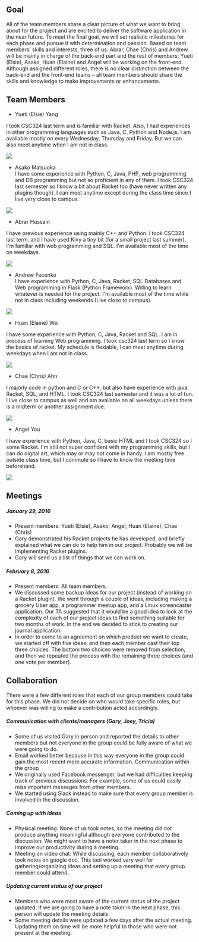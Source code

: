 ## Goal

All of the team members share a clear picture of what we want to bring about for the project and are excited to deliver the software application in the near future. To meet the final goal, we will set realistic milestones for each phase and pursue it with determination and passion. Based on team members’ skills and interests, three of us: Abrar, Chae (Chris) and Andrew will be mainly in charge of the back-end part and the rest of members: Yueti (Elsie), Asako, Huan (Elaine) and Angel will be working on the front-end. Although assigned different roles, there is no clear distinction between the back-end and the front-end teams – all team members should share the skills and knowledge to make improvements or enhancements.

## Team Members

* Yueti (Elsie) Yang <br/>

I took CSC324 last term and is familiar with Racket. Also, I had experiences in other programming languages such as Java, C, Python and Node.js. I am available mostly on every Wednesday, Thursday and Friday. But we can also meet anytime when I am not in class. 

![](https://github.com/csc301-winter-2016/project-team12/blob/master/doc/phase1/images/elsie_schedule.png)


* Asako Matsuoka <br/>
I have some experience with Python, C, Java, PHP, web programming and DB programming but not so proficient in any of them. I took CSC324 last semester so I know a bit about Racket too (have never written any plugins though). I can meet anytime except during the class time since I live very close to campus. 

![](https://github.com/csc301-winter-2016/project-team12/blob/master/doc/phase1/images/asako_schedule.png)


* Abrar Hussain  

I have previous experience using mainly C++ and Python. I took CSC324 last term, and I have used Kivy
a tiny bit (for a small project last summer). I'm familiar with web programming and SQL. I'm available most of the time
on weekdays. 

![](https://github.com/csc301-winter-2016/project-team12/blob/master/doc/phase1/images/abrar_schedule.png)


* Andrew Fecenko <br/>
I have experience with Python, C, Java, Racket, SQL Databases and Web programming in Flask (Python Framework). Willing to learn whatever is needed for the project. I'm available most of the time while not in class including weekends (Live close to campus).

![](https://github.com/csc301-winter-2016/project-team12/blob/master/doc/phase1/images/andrew_schedule.png)


* Huan (Elaine) Wei <br/>

I have some experience with Python, C, Java, Racket and SQL. I am in process of learning Web programming. I took csc324 last term so I know the basics of racket. My schedule is flexiable, I can meet anytime during weekdays when I am not in class.

![](https://github.com/csc301-winter-2016/project-team12/blob/master/doc/phase1/images/elaine_schedule.jpg)

* Chae (Chris) Ahn <br/>

I majorly code in python and C or C++, but also have experience with java, Racket, SQL, and HTML. I took CSC324 last semester and it was a lot of fun. I live close to campus as well and am available on all weekdays unless there is a midterm or another assignment due.

![](https://github.com/csc301-winter-2016/project-team12/blob/master/doc/phase1/images/chris_schedule.png)

* Angel You <br/>

I have experience with Python, Java, C, basic HTML and I took CSC324 so I some Racket. I'm still not super confident with my programming skills, but I can do digital art, which may or may not come in handy. I am mostly free outside class time, but I commute so I have to know the meeting time beforehand. 

![](https://github.com/csc301-winter-2016/project-team12/blob/master/doc/phase1/images/angel_schedule.png)


## Meetings
##### January 29, 2016
- Present members: Yueti (Elsie), Asako, Angel, Huan (Elaine), Chae (Chris)
- Gary demonstrated his Racket projects he has developed, and briefly explained what we can do to help him in our project. Probably we will be implementing Racket plugins.
- Gary will send us a list of things that we can work on.

##### February 8, 2016
- Present members: All team members.
- We discussed some backup ideas for our project (instead of working on a Racket plugin). We went through a couple of
ideas, including making a grocery Uber app, a programmer meetup app, and a Linux screencaster application. 
Our TA suggested that it would be a good idea to look at the complexity of each of our project
ideas to find something suitable for two months of work. In the end we decided to stick to creating our journal
application. 
- In order to come to an agreement on which product we want to create, we started off with five ideas, and then each
member cast their top three choices. The bottom two choices were removed from selection, and then we repeated the
process with the remaining three choices (and one vote per member). 

## Collaboration

There were a few different roles that each of our group members could take for this phase. We did not decide on who would take specific roles, but whoever was willing to make a contribution acted accordingly. 

##### Communication with clients/managers (Gary, Joey, Tricia)
- Some of us visited Gary in person and reported the details to other members but not everyone in the group could be fully aware of what we were going to do.
- Email worked better because in this way everyone in the group could gain the most recent more accurate information.
Communication within the group
- We originally used Facebook messenger, but we had difficulties keeping track of previous discussions. For example, some of us could easily miss important messages from other members.
- We started using Slack instead to make sure that every group member is involved in the discussion.

##### Coming up with ideas
- Physical meeting: None of us took notes, so the meeting did not produce anything meaningful although everyone contributed to the discussion. We might want to have a noter taker in the next phase to improve our productivity during a meeting.
- Meeting on video chat: While discussing, each member collaboratively took notes on google doc. This tool worked very well for gathering/organizing ideas and setting up a meeting that every group member could attend. 

##### Updating current status of our project
- Members who were most aware of the current status of the project updated. 
If we are going to have a note taker in the next phase, this person will update the meeting details.
- Some meeting details were updated a few days after the actual meeting. Updating them on time will be more helpful to those who were not present at the meeting.

